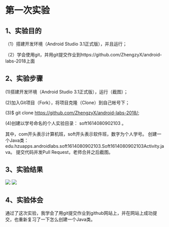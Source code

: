 # 第一次实验

## 1、实验目的
（1）搭建开发环境（Android Studio 3.1正式版），并且运行；

（2）学会使用git，并用git提交作业到https://github.com/ZhengzyX/android-labs-2018上面

## 2、实验步骤
(1)搭建开发环境（Android Studio 3.1正式版），运行（截图）；

(2)加入Git项目（Fork），将项目克隆（Clone）到自己帐号下；

(3)$ git clone https://github.com/ZhengzyX/android-labs-2018/;

(4)创建以学号命名的个人实验目录：
soft1614080902103 。

其中，com开头表示计算机班，soft开头表示软件班，数字为个人学号。
创建一个Java类：edu.hzuapps.androidlabs.soft1614080902103.Soft1614080902103Activity.java。
提交代码并发Pull Request，老师合并之后截图。

## 3、实验结果
![](https://raw.githubusercontent.com/ZhengzyX/android-labs-2018/master/Soft1614080902103/A.PNG)
![](https://raw.githubusercontent.com/ZhengzyX/android-labs-2018/master/Soft1614080902103/a.PNG)
## 4、实验体会
通过了这次实验，我学会了用git提交作业到github网站上，并在网站上成功提交，也重新复习了一下怎么创建一个Java类。
